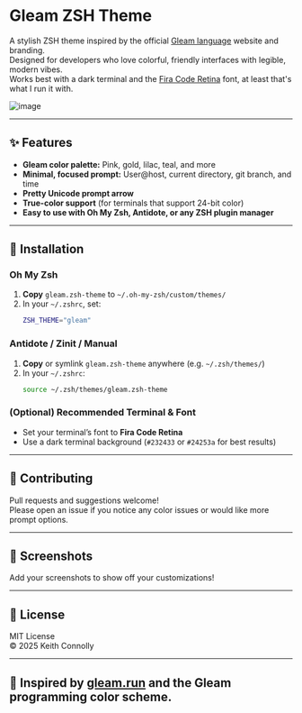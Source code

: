 # Gleam ZSH Theme

A stylish ZSH theme inspired by the official [Gleam language](https://gleam.run/) website and branding.  
Designed for developers who love colorful, friendly interfaces with legible, modern vibes.  
Works best with a dark terminal and the [Fira Code Retina](https://github.com/tonsky/FiraCode) font, at least that's what I run it with.

![image](https://github.com/user-attachments/assets/2a4ebee2-c037-44e9-ba51-3307f3bcbecd)

---

## ✨ Features

- **Gleam color palette:** Pink, gold, lilac, teal, and more  
- **Minimal, focused prompt:** User@host, current directory, git branch, and time  
- **Pretty Unicode prompt arrow**  
- **True-color support** (for terminals that support 24-bit color)  
- **Easy to use with Oh My Zsh, Antidote, or any ZSH plugin manager**  

---

## 🚀 Installation

### Oh My Zsh

1. **Copy** `gleam.zsh-theme` to `~/.oh-my-zsh/custom/themes/`
2. In your `~/.zshrc`, set:  
    ```zsh
    ZSH_THEME="gleam"
    ```

### Antidote / Zinit / Manual

1. **Copy** or symlink `gleam.zsh-theme` anywhere (e.g. `~/.zsh/themes/`)
2. In your `~/.zshrc`:  
    ```zsh
    source ~/.zsh/themes/gleam.zsh-theme
    ```

### (Optional) Recommended Terminal & Font

- Set your terminal’s font to **Fira Code Retina**
- Use a dark terminal background (`#232433` or `#24253a` for best results)

---

## 🤝 Contributing

Pull requests and suggestions welcome!  
Please open an issue if you notice any color issues or would like more prompt options.

---

## 📸 Screenshots

Add your screenshots to show off your customizations!

---

## 📝 License

MIT License  
© 2025 Keith Connolly

---

## 💜 Inspired by [gleam.run](https://gleam.run/) and the Gleam programming color scheme.
